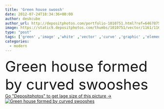 ```yaml
---
title: 'Green house swoosh'
date: 2012-07-24T18:34:36+00:00
author: deskcube
author_url: http://depositphotos.com/portfolio-1010751.html?ref=64678756
image: https://static9.depositphotos.com/thumbs/1010751/vector/1161/11616373/api_thumb_450.jpg?forcejpeg=true
type: "post"
tags: ['green' ,'image' ,'white' ,'vector' ,'curve' ,'graphic' ,'element' ,'illustration' ,'design' ,'bright' ,'sign' ,'art' ,'gold' ,'nature' ,'environment' ,'abstract' ,'plant' ,'energy' ,'Efficiency' ,'line' ,'style' ,'picture' ,'modern' ,'symbol' ,'concept' ,'icon' ,'architecture' ,'building' ,'construction' ,'estate' ,'house' ,'real' ,'ecology' ,'home' ,'roof' ,'lines' ,'fingers' ,'with' ,'desk' ,'drawing' ,'clip' ,'conservation' ,'earth' ,'eco' ,'world' ,'investment' ,'invest' ,'property' ,'artwork' ,'roofs' ]
categories: 
  - modern
---
```

<div aling="center">
            <font size="60"> Green house formed by curved swooshes</font>   
</div>
<div>
    <a href='https://depositphotos.com/11616373/stock-illustration-green-house-swoosh.html?ref=64678756' target=_blank > Go "Depositphotos" to get lage size of this picture ->
        <img href='https://depositphotos.com/11616373/stock-illustration-green-house-swoosh.html?ref=64678756' src='https://static9.depositphotos.com/1010751/1161/v/950/depositphotos_11616373-stock-illustration-green-house-swoosh.jpg?forcejpeg=true' alt='Green house formed by curved swooshes' >
    </a>
</div>
